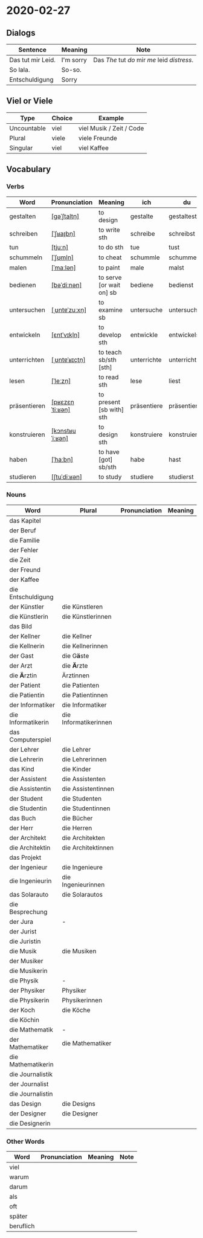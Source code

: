 # 2020-02-27

## Dialogs

Sentence|Meaning|Note
-|-|-
Das tut mir Leid.|I'm sorry|Das *The* tut *do* mir *me* leid *distress*.
So lala.|So-so.
Entschuldigung|Sorry

## Viel or Viele

Type|Choice|Example
-|-|-
Uncountable|viel|viel Musik / Zeit / Code
Plural|viele|viele Freunde
Singular|viel|viel Kaffee

## Vocabulary

### Verbs

Word|Pronunciation|Meaning|ich|du|er/sie/es|wir|ihr|sie/Sie
-|-|-|-|-|-|-|-|-
gestalten|[\[ɡəˈʃtaltn̩\]](//upload.wikimedia.org/wikipedia/commons/f/f9/De-gestalten.ogg)|to design|gestalte|gestaltest|gestaltet|gestalten|gestaltet|gestalten
schreiben|[\[ˈʃʁaɪ̯bn̩\]](//upload.wikimedia.org/wikipedia/commons/b/b3/De-schreiben.ogg)|to write sth|schreibe|schreibst|schreibt|schreiben|schreibt|schreiben
tun|[\[tjuːn\]](//upload.wikimedia.org/wikipedia/commons/6/60/De-tun.ogg)|to do sth|tue|tust|tut|tun|tut|tun
schummeln|[\[ˈʃʊml̩n\]](//upload.wikimedia.org/wikipedia/commons/b/ba/De-schummeln.ogg)|to cheat|schummle|schummelst|schummelt|schummeln|schummelt|schummeln
malen|[\[ˈmaːlən\]](//upload.wikimedia.org/wikipedia/commons/d/d1/De-malen.ogg)|to paint|male|malst|malt|malen|malt|malen
bedienen|[\[bəˈdiːnən\]](//upload.wikimedia.org/wikipedia/commons/a/a6/De-bedienen.ogg)|to serve  [or wait on]  sb|bediene|bedienst|bedient|bedienen|bedient|bedienen
untersuchen|[\[ˌʊntɐˈzuːxn̩\]](//upload.wikimedia.org/wikipedia/commons/7/71/De-untersuchen.ogg)|to examine sb|untersuche|untersuchst|untersucht|untersuchen|untersucht|untersuchen
entwickeln|[\[ɛntˈvɪkl̩n\]](//upload.wikimedia.org/wikipedia/commons/c/cb/De-entwickeln.ogg)|to develop sth|entwickle|entwickelst|entwickelt|entwickeln|entwickelt|entwickeln
unterrichten|[\[ˌʊntɐˈʁɪçtn̩\]](//upload.wikimedia.org/wikipedia/commons/7/7a/De-unterrichten.ogg)|to teach sb/sth [sth]|unterrichte|unterrichtest|unterrichtet|unterrichten|unterrichtet|unterrichten
lesen|[\[ˈleːzn̩\]](//upload.wikimedia.org/wikipedia/commons/0/01/De-lesen.ogg)|to read sth|lese|liest|liest|lesen|lest|lesen
präsentieren|[\[pʁɛzɛnˈtiːʁən\]](//upload.wikimedia.org/wikipedia/commons/a/a1/De-pr%C3%A4sentieren.ogg)|to present [sb with] sth|präsentiere|präsentierst|präsentiert|präsentieren|präsentiert|präsentieren
konstruieren|[\[kɔnstʁuˈiːʁən\]](//upload.wikimedia.org/wikipedia/commons/0/03/De-konstruieren.ogg)|to design sth|konstruiere|konstruierst|konstruiert|konstruieren|konstruiert|konstruieren
haben|[\[ˈhaːbn̩\]](//upload.wikimedia.org/wikipedia/commons/f/fc/De-haben.ogg)|to have [got] sb/sth|habe|hast|hat|haben|habt|haben
studieren|[\[ʃtuˈdiːʁən\]](//upload.wikimedia.org/wikipedia/commons/9/9f/De-studieren.ogg)|to study|studiere|studierst|studiert|studieren|studiert|studieren

### Nouns

Word|Plural|Pronunciation|Meaning
-|-|-|-
das Kapitel|
der Beruf|
die Familie|
der Fehler|
die Zeit|
der Freund|
der Kaffee|
die Entschuldigung|
der Künstler|die Künstleren
die Künstlerin|die Künstlerinnen
das Bild|
der Kellner|die Kellner
die Kellnerin|die Kellnerinnen
der Gast|die G**ä**ste|
der Arzt|die **Ä**rzte|
die **Ä**rztin|Ärztinnen
der Patient|die Patienten|
die Patientin|die Patientinnen|
der Informatiker|die Informatiker
die Informatikerin|die Informatikerinnen
das Computerspiel|
der Lehrer|die Lehrer
die Lehrerin|die Lehrerinnen
das Kind|die Kinder
der Assistent|die Assistenten
die Assistentin|die Assistentinnen
der Student|die Studenten
die Studentin|die Studentinnen
das Buch|die Bücher
der Herr|die Herren
der Architekt|die Architekten
die Architektin|die Architektinnen
das Projekt|
der Ingenieur|die Ingenieure
die Ingenieurin|die Ingenieurinnen
das Solarauto|die Solarautos
die Besprechung|
der Jura|-
der Jurist|
die Juristin|
die Musik|die Musiken
der Musiker|
die Musikerin|
die Physik|-
der Physiker|Physiker
die Physikerin|Physikerinnen
der Koch|die Köche
die Köchin|
die Mathematik|-
der Mathematiker|die Mathematiker
die Mathematikerin|
die Journalistik|
der Journalist|
die Journalistin|
das Design|die Designs
der Designer|die Designer
die Designerin|

### Other Words

Word|Pronunciation|Meaning|Note
-|-|-|-
viel|
warum|
darum|
als|
oft|
später|
beruflich|